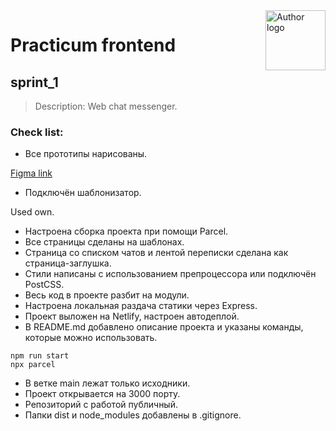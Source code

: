 <img align="right" width="96" height="96" title="Author logo" src="http://daytec.ru/img/Ranjy-96.svg">

# Practicum frontend
## sprint_1

> Description: Web chat messenger.

### Check list:
+ Все прототипы нарисованы.

[Figma link](https://www.figma.com/file/YpmQ1mBlTXOh3uZrmnVP44/Chat_tempate?node-id=0%3A1&t=88xEDP9SDexbG3FG-1)

+ Подключён шаблонизатор.

Used own.

+ Настроена сборка проекта при помощи Parcel.
+ Все страницы сделаны на шаблонах.
+ Страница со списком чатов и лентой переписки сделана как страница-заглушка.
+ Стили написаны с использованием препроцессора или подключён PostCSS.
+ Весь код в проекте разбит на модули.
+ Настроена локальная раздача статики через Express.
+ Проект выложен на Netlify, настроен автодеплой.
+ В README.md добавлено описание проекта и указаны команды, которые можно использовать.
```
npm run start
npx parcel
```
+ В ветке main лежат только исходники.
+ Проект открывается на 3000 порту.
+ Репозиторий с работой публичный.
+ Папки dist и node_modules добавлены в .gitignore.